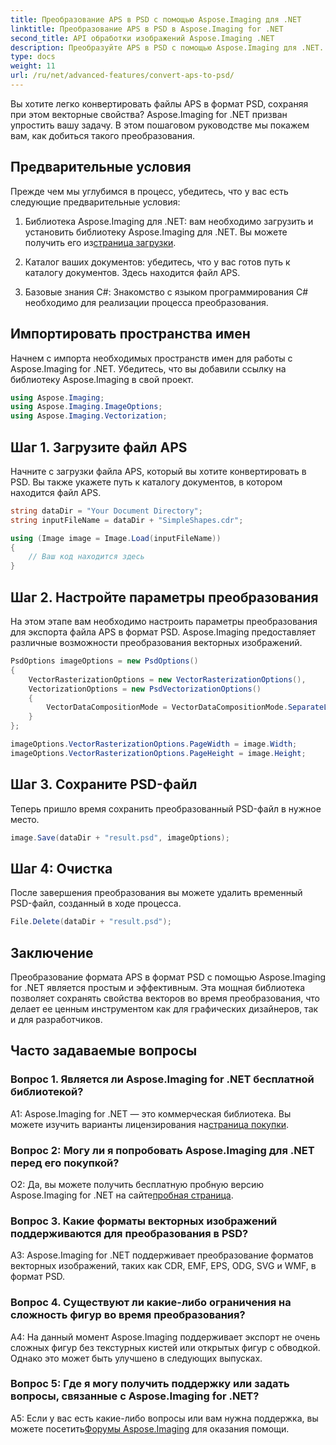 ```yaml
---
title: Преобразование APS в PSD с помощью Aspose.Imaging для .NET
linktitle: Преобразование APS в PSD в Aspose.Imaging for .NET
second_title: API обработки изображений Aspose.Imaging .NET
description: Преобразуйте APS в PSD с помощью Aspose.Imaging для .NET. Сохраняйте свойства вектора во время преобразования.
type: docs
weight: 11
url: /ru/net/advanced-features/convert-aps-to-psd/
---
```

Вы хотите легко конвертировать файлы APS в формат PSD, сохраняя при этом векторные свойства? Aspose.Imaging for .NET призван упростить вашу задачу. В этом пошаговом руководстве мы покажем вам, как добиться такого преобразования. 

## Предварительные условия

Прежде чем мы углубимся в процесс, убедитесь, что у вас есть следующие предварительные условия:

1.  Библиотека Aspose.Imaging для .NET: вам необходимо загрузить и установить библиотеку Aspose.Imaging для .NET. Вы можете получить его из[страница загрузки](https://releases.aspose.com/imaging/net/).

2. Каталог ваших документов: убедитесь, что у вас готов путь к каталогу документов. Здесь находится файл APS.

3. Базовые знания C#: Знакомство с языком программирования C# необходимо для реализации процесса преобразования.

## Импортировать пространства имен

Начнем с импорта необходимых пространств имен для работы с Aspose.Imaging for .NET. Убедитесь, что вы добавили ссылку на библиотеку Aspose.Imaging в свой проект.

```csharp
using Aspose.Imaging;
using Aspose.Imaging.ImageOptions;
using Aspose.Imaging.Vectorization;
```

## Шаг 1. Загрузите файл APS

Начните с загрузки файла APS, который вы хотите конвертировать в PSD. Вы также укажете путь к каталогу документов, в котором находится файл APS.

```csharp
string dataDir = "Your Document Directory";
string inputFileName = dataDir + "SimpleShapes.cdr";

using (Image image = Image.Load(inputFileName))
{
    // Ваш код находится здесь
}
```

## Шаг 2. Настройте параметры преобразования

На этом этапе вам необходимо настроить параметры преобразования для экспорта файла APS в формат PSD. Aspose.Imaging предоставляет различные возможности преобразования векторных изображений.

```csharp
PsdOptions imageOptions = new PsdOptions()
{
    VectorRasterizationOptions = new VectorRasterizationOptions(),
    VectorizationOptions = new PsdVectorizationOptions()
    {
        VectorDataCompositionMode = VectorDataCompositionMode.SeparateLayers
    }
};

imageOptions.VectorRasterizationOptions.PageWidth = image.Width;
imageOptions.VectorRasterizationOptions.PageHeight = image.Height;
```

## Шаг 3. Сохраните PSD-файл

Теперь пришло время сохранить преобразованный PSD-файл в нужное место.

```csharp
image.Save(dataDir + "result.psd", imageOptions);
```

## Шаг 4: Очистка

После завершения преобразования вы можете удалить временный PSD-файл, созданный в ходе процесса.

```csharp
File.Delete(dataDir + "result.psd");
```

## Заключение

Преобразование формата APS в формат PSD с помощью Aspose.Imaging for .NET является простым и эффективным. Эта мощная библиотека позволяет сохранять свойства векторов во время преобразования, что делает ее ценным инструментом как для графических дизайнеров, так и для разработчиков.

## Часто задаваемые вопросы

### Вопрос 1. Является ли Aspose.Imaging for .NET бесплатной библиотекой?

 A1: Aspose.Imaging for .NET — это коммерческая библиотека. Вы можете изучить варианты лицензирования на[страница покупки](https://purchase.aspose.com/buy).

### Вопрос 2: Могу ли я попробовать Aspose.Imaging для .NET перед его покупкой?

 О2: Да, вы можете получить бесплатную пробную версию Aspose.Imaging for .NET на сайте[пробная страница](https://releases.aspose.com/imaging/net/).

### Вопрос 3. Какие форматы векторных изображений поддерживаются для преобразования в PSD?

A3: Aspose.Imaging for .NET поддерживает преобразование форматов векторных изображений, таких как CDR, EMF, EPS, ODG, SVG и WMF, в формат PSD.

### Вопрос 4. Существуют ли какие-либо ограничения на сложность фигур во время преобразования?

A4: На данный момент Aspose.Imaging поддерживает экспорт не очень сложных фигур без текстурных кистей или открытых фигур с обводкой. Однако это может быть улучшено в следующих выпусках.

### Вопрос 5: Где я могу получить поддержку или задать вопросы, связанные с Aspose.Imaging for .NET?

 A5: Если у вас есть какие-либо вопросы или вам нужна поддержка, вы можете посетить[Форумы Aspose.Imaging](https://forum.aspose.com/) для оказания помощи.
